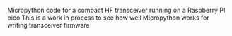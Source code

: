 Micropython code for a compact HF transceiver running on a Raspberry PI pico 
This is a work in process to see how well Micropython works for writing transceiver firmware
